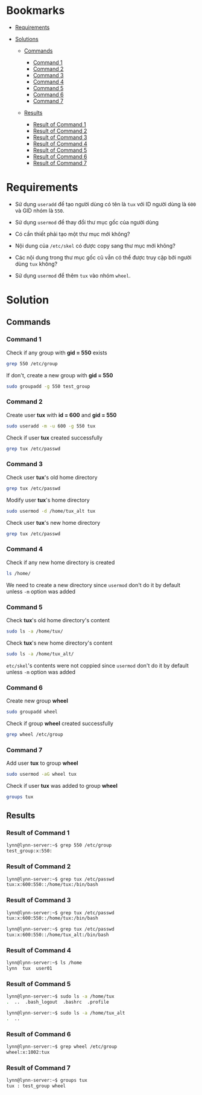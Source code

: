 <a name="bookmarks"/>

# Bookmarks

- [Requirements](#requirements)

- [Solutions](#solutions)

  - [Commands](#commands)
    - [Command 1](#command-1)
    - [Command 2](#command-2)
    - [Command 3](#command-3)
    - [Command 4](#command-4)
    - [Command 5](#command-5)
    - [Command 6](#command-6)
    - [Command 7](#command-7)

  - [Results](#results)
    - [Result of Command 1](#result-1)
    - [Result of Command 2](#result-2)
    - [Result of Command 3](#result-3)
    - [Result of Command 4](#result-4)
    - [Result of Command 5](#result-5)
    - [Result of Command 6](#result-6)
    - [Result of Command 7](#result-7)

<a name="requirements"/>

# Requirements

- Sử dụng `useradd` để tạo người dùng có tên là `tux` với ID người dùng là `600` và GID nhóm là `550`.

- Sử dụng `usermod` để thay đổi thư mục gốc của người dùng

- Có cần thiết phải tạo một thư mục mới không?

- Nội dung của `/etc/skel` có được copy sang thư mục mới không?

- Các nội dung trong thư mục gốc cũ vẫn có thể được truy cập bởi người dùng `tux` không?

- Sử dụng `usermod` để thêm `tux` vào nhóm `wheel`.

<a name="solutions"/>

# Solution

<a name="commands"/>

## Commands

<a name="command-1"/>

### Command 1

Check if any group with **gid = 550** exists

```sh
grep 550 /etc/group
```

If don't, create a new group with **gid = 550**

```sh
sudo groupadd -g 550 test_group
```

<a name="command-2"/>

### Command 2

Create user **tux** with **id = 600** and **gid = 550**

```sh
sudo useradd -m -u 600 -g 550 tux
```

Check if user **tux** created successfully

```sh
grep tux /etc/passwd
```

<a name="command-3"/>

### Command 3

Check user **tux**'s old home directory

```sh
grep tux /etc/passwd
```

Modify user **tux**'s home directory

```sh
sudo usermod -d /home/tux_alt tux
```

Check user **tux**'s new home directory

```sh
grep tux /etc/passwd
```

<a name="command-4"/>

### Command 4

Check if any new home directory is created

```sh
ls /home/
```

We need to create a new directory since `usermod` don't do it by default unless `-m` option was added

<a name="command-5"/>

### Command 5

Check **tux**'s old home directory's content

```sh
sudo ls -a /home/tux/
```

Check **tux**'s new home directory's content

```sh
sudo ls -a /home/tux_alt/
```

`etc/skel`'s contents were not coppied since `usermod` don't do it by default unless `-m` option was added

<a name="command-6"/>

### Command 6

Create new group **wheel**

```sh
sudo groupadd wheel
```

Check if group **wheel** created successfully

```sh
grep wheel /etc/group
```

<a name="command-7"/>

### Command 7

Add user **tux** to group **wheel**

```sh
sudo usermod -aG wheel tux
```

Check if user **tux** was added to group **wheel**

```sh
groups tux
```

<a name="results"/>

## Results

<a name="result-1"/>

### Result of Command 1

```sh
lynn@lynn-server:~$ grep 550 /etc/group
test_group:x:550:
```

<a name="result-2"/>

### Result of Command 2

```sh
lynn@lynn-server:~$ grep tux /etc/passwd
tux:x:600:550::/home/tux:/bin/bash
```

<a name="result-3"/>

### Result of Command 3

```sh
lynn@lynn-server:~$ grep tux /etc/passwd
tux:x:600:550::/home/tux:/bin/bash
```

```sh
lynn@lynn-server:~$ grep tux /etc/passwd
tux:x:600:550::/home/tux_alt:/bin/bash
```

<a name="result-4"/>

### Result of Command 4

```sh
lynn@lynn-server:~$ ls /home
lynn  tux  user01
```

<a name="result-5"/>

### Result of Command 5

```sh
lynn@lynn-server:~$ sudo ls -a /home/tux
.  ..  .bash_logout  .bashrc  .profile
```

```sh
lynn@lynn-server:~$ sudo ls -a /home/tux_alt
.  ..
```

<a name="result-6"/>

### Result of Command 6

```sh
lynn@lynn-server:~$ grep wheel /etc/group
wheel:x:1002:tux
```

<a name="result-7"/>

### Result of Command 7

```sh
lynn@lynn-server:~$ groups tux
tux : test_group wheel
```